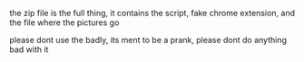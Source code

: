 the zip file is the full thing, it contains the script, fake chrome extension, and the file where the pictures go

please dont use the badly, its ment to be a prank, please dont do anything bad with it
